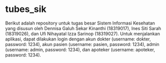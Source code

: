 # tubes_sik

Berikut adalah repository untuk tugas besar Sistem Informasi Kesehatan yang disusun oleh Dennisa Galuh Sekar Kinanthi (18319017), Ines Siti Sarah (18319026), dan Ufi Nihayatal Izza Sarinop (18319027). 
Untuk menjalankan aplikasi, dapat dilakukan login dengan akun dokter (username: dokter, password: 1234), akun pasien (username: pasien, password: 1234), admin (username: admin, password: 1234), dan apoteker (username: apoteker, password: 1234).
